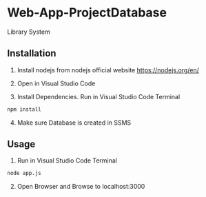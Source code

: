 # Web-App-ProjectDatabase
Library System

## Installation
1. Install nodejs from nodejs official website
https://nodejs.org/en/

2. Open in Visual Studio Code
 
3. Install Dependencies.
Run in Visual Studio Code Terminal
```bash
npm install
```

4. Make sure Database is created in SSMS

## Usage

1. Run in Visual Studio Code Terminal
```bash
node app.js
```

2. Open Browser and Browse to localhost:3000
